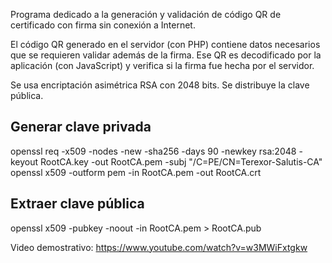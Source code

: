 Programa dedicado a la generación y validación de código QR de certificado
con firma sin conexión a Internet.

El código QR generado en el servidor (con PHP) contiene datos necesarios que se requieren validar además de la firma.
Ese QR es decodificado por la aplicación (con JavaScript) y verifica si la firma fue hecha por el servidor.

Se usa encriptación asimétrica RSA con 2048 bits. Se distribuye la clave pública.

## Generar clave privada
openssl req -x509 -nodes -new -sha256 -days 90 -newkey rsa:2048 -keyout RootCA.key -out RootCA.pem -subj "/C=PE/CN=Terexor-Salutis-CA"
openssl x509 -outform pem -in RootCA.pem -out RootCA.crt

## Extraer clave pública
openssl x509 -pubkey -noout -in RootCA.pem > RootCA.pub

Video demostrativo: https://www.youtube.com/watch?v=w3MWiFxtgkw
